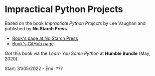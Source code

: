 # Impractical Python Projects

Based on the book *Impractical Python Projects* by Lee Vaughan and published by **No Starch Press**.

- [Book's page at No Starch Press](https://nostarch.com/impracticalpythonprojects)
- [Book's GitHub page](https://github.com/rlvaugh/Impractical_Python_Projects)

Got this book via the *Learn You Some Python* at **Humble Bundle** (May, 2020).

Start: 31/05/2022 - End: ???

